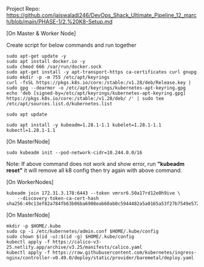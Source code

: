 Project Repo: https://github.com/jaiswaladi246/DevOps_Shack_Ultimate_Pipeline_12_march/blob/main/PHASE-1/2.%20K8-Setup.md

[On Master & Worker Node]

Create script for below commands and run together

    sudo apt-get update -y
    sudo apt install docker.io -y
    sudo chmod 666 /var/run/docker.sock
    sudo apt-get install -y apt-transport-https ca-certificates curl gnupg
    sudo mkdir -p -m 755 /etc/apt/keyrings
    curl -fsSL https://pkgs.k8s.io/core:/stable:/v1.28/deb/Release.key | sudo gpg --dearmor -o /etc/apt/keyrings/kubernetes-apt-keyring.gpg
    echo 'deb [signed-by=/etc/apt/keyrings/kubernetes-apt-keyring.gpg] https://pkgs.k8s.io/core:/stable:/v1.28/deb/ /' | sudo tee /etc/apt/sources.list.d/kubernetes.list

    sudo apt update

    sudo apt install -y kubeadm=1.28.1-1.1 kubelet=1.28.1-1.1 kubectl=1.28.1-1.1

[On MasterNode]

    sudo kubeadm init --pod-network-cidr=10.244.0.0/16

Note: If above command does not work and show error, run **"kubeadm reset"** it will remove all k8 config then try again with above command.


[On WorkerNodes]    
    
    kubeadm join 172.31.3.178:6443 --token vmrxr6.50a17rd12e0h9ive \
        --discovery-token-ca-cert-hash sha256:49c13ef82a784fb63b06ba6908eab60ab0c5944482a5a0165a53f27b7549e572    

[On MasterNode]

    mkdir -p $HOME/.kube
    sudo cp -i /etc/kubernetes/admin.conf $HOME/.kube/config
    sudo chown $(id -u):$(id -g) $HOME/.kube/config
    kubectl apply -f https://calico-v3-25.netlify.app/archive/v3.25/manifests/calico.yaml
    kubectl apply -f https://raw.githubusercontent.com/kubernetes/ingress-nginx/controller-v0.49.0/deploy/static/provider/baremetal/deploy.yaml



    

    
